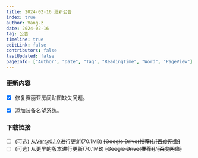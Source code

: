 ```yaml
---
title: 2024-02-16 更新公告
index: true
author: Vang-z
date: 2024-02-16
tag: 公告
timeline: true
editLink: false
contributors: false
lastUpdated: false
pageInfo: ["Author", "Date", "Tag", "ReadingTime", "Word", "PageView"]
---
```


### 更新内容
- [x] 修复<a>赛丽亚房间</a>贴图缺失问题。
- [x] 添加<a>装备名望</a>系统。


### 下载链接
- [ ] <a>(可选)</a> 从<a>Ver@0.1.0</a>进行更新(70.1MB) ~~<a>[Google Drive(推荐)]</a>~~/~~<a>[百度网盘]</a>~~
- [ ] <a>(可选)</a> 从<a>更早的版本</a>进行更新(70.1MB) ~~<a>[Google Drive(推荐)]</a>~~/~~<a>[百度网盘]</a>~~
